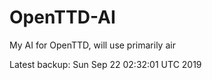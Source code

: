 # OpenTTD-AI
My AI for OpenTTD, will use primarily air

Latest backup: Sun Sep 22 02:32:01 UTC 2019
